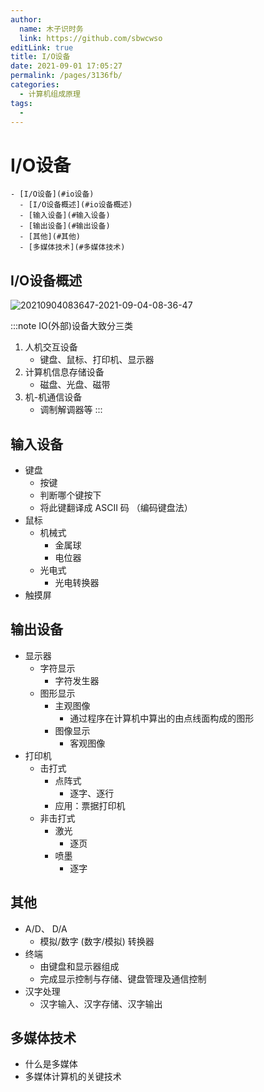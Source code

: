 ```yaml
---
author: 
  name: 木子识时务
  link: https://github.com/sbwcwso
editLink: true
title: I/O设备
date: 2021-09-01 17:05:27
permalink: /pages/3136fb/
categories: 
  - 计算机组成原理
tags: 
  - 
---
```


# I/O设备


```markmap
- [I/O设备](#io设备)
  - [I/O设备概述](#io设备概述)
  - [输入设备](#输入设备)
  - [输出设备](#输出设备)
  - [其他](#其他)
  - [多媒体技术](#多媒体技术)
```

## I/O设备概述

![20210904083647-2021-09-04-08-36-47](https://cdn.jsdelivr.net/gh/sbwcwso/PicBed@master/20210904083647-2021-09-04-08-36-47.png)

:::note IO(外部)设备大致分三类
1. 人机交互设备
      * 键盘、鼠标、打印机、显示器
2. 计算机信息存储设备
      * 磁盘、光盘、磁带
3. 机-机通信设备
      * 调制解调器等
:::

## 输入设备

* 键盘
  * 按键
  * 判断哪个键按下
  * 将此键翻译成 ASCII 码 （编码键盘法）
* 鼠标
  * 机械式
    * 金属球
    * 电位器
  * 光电式
    * 光电转换器
* 触摸屏

## 输出设备

* 显示器
  * 字符显示
    * 字符发生器
  * 图形显示
    * 主观图像
      * 通过程序在计算机中算出的由点线面构成的图形
    * 图像显示
      * 客观图像
* 打印机
  * 击打式
    * 点阵式
      * 逐字、逐行
    * 应用：票据打印机
  * 非击打式
    * 激光
      * 逐页
    * 喷墨
      * 逐字

## 其他

* A/D、 D/A
  * 模拟/数字 (数字/模拟) 转换器
* 终端
  * 由键盘和显示器组成
  * 完成显示控制与存储、键盘管理及通信控制
* 汉字处理
  * 汉字输入、汉字存储、汉字输出

## 多媒体技术

* 什么是多媒体
* 多媒体计算机的关键技术
